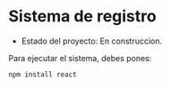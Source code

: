 <h1>Sistema de registro</h1>

- Estado del proyecto: En construccion.

Para ejecutar el sistema, debes pones:

```npm install react```
